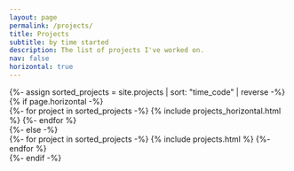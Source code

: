 ```yaml
---
layout: page
permalink: /projects/
title: Projects
subtitle: by time started
description: The list of projects I've worked on.
nav: false
horizontal: true
---
```


<!-- pages/projects.md -->
<div class="projects">
  <!-- Display projects without categories -->
  {%- assign sorted_projects = site.projects | sort: "time_code" | reverse -%}
  <!-- Generate cards for each project -->
  {% if page.horizontal -%}
  <div class="container">
    <div class="row row-cols-1">
    {%- for project in sorted_projects -%}
      {% include projects_horizontal.html %}
    {%- endfor %}
    </div>
  </div>
  {%- else -%}
  <div class="grid">
    {%- for project in sorted_projects -%}
      {% include projects.html %}
    {%- endfor %}
  </div>
  {%- endif -%}
</div>